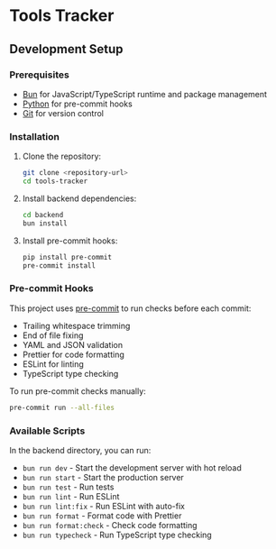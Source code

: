 # Tools Tracker

## Development Setup

### Prerequisites

- [Bun](https://bun.sh/) for JavaScript/TypeScript runtime and package management
- [Python](https://www.python.org/) for pre-commit hooks
- [Git](https://git-scm.com/) for version control

### Installation

1. Clone the repository:

   ```bash
   git clone <repository-url>
   cd tools-tracker
   ```

2. Install backend dependencies:

   ```bash
   cd backend
   bun install
   ```

3. Install pre-commit hooks:
   ```bash
   pip install pre-commit
   pre-commit install
   ```

### Pre-commit Hooks

This project uses [pre-commit](https://pre-commit.com/) to run checks before each commit:

- Trailing whitespace trimming
- End of file fixing
- YAML and JSON validation
- Prettier for code formatting
- ESLint for linting
- TypeScript type checking

To run pre-commit checks manually:

```bash
pre-commit run --all-files
```

### Available Scripts

In the backend directory, you can run:

- `bun run dev` - Start the development server with hot reload
- `bun run start` - Start the production server
- `bun run test` - Run tests
- `bun run lint` - Run ESLint
- `bun run lint:fix` - Run ESLint with auto-fix
- `bun run format` - Format code with Prettier
- `bun run format:check` - Check code formatting
- `bun run typecheck` - Run TypeScript type checking
